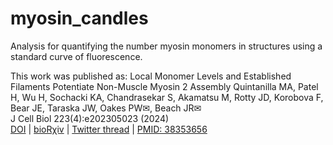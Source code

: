 # myosin_candles
Analysis for quantifying the number myosin monomers in structures using a standard curve of fluorescence. 

This work was published as:
Local Monomer Levels and Established Filaments Potentiate Non-Muscle Myosin 2 Assembly
Quintanilla MA, Patel H, Wu H, Sochacki KA, Chandrasekar S, Akamatsu M, Rotty JD, Korobova F, Bear JE, Taraska JW, Oakes PW✉, Beach JR✉<br>
J Cell Biol 223(4):e202305023 (2024)<br>
[DOI](https://doi.org/10.1083/jcb.202305023) | [bioRχiv](https://www.biorxiv.org/content/10.1101/2023.04.26.538303v1) |  [Twitter thread](https://twitter.com/fluoroforce/status/1655958141366947842) | [PMID: 38353656](https://pubmed.ncbi.nlm.nih.gov/38353656/)
